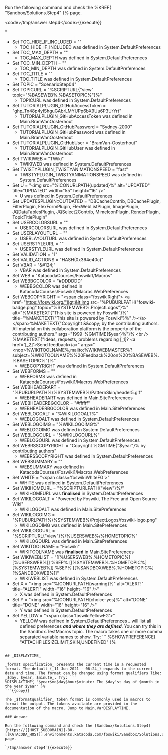 
Run the following command and check the %KREF\{ "Sandbox/Solutions.Step4" \}% page.

&lt;code&gt;/tmp/answer step4&lt;/code&gt;\{\{execute\}\}

"
* Set TOC\_HIDE\_IF\_INCLUDED = ""
  * TOC\_HIDE\_IF\_INCLUDED was defined in System.DefaultPreferences
* Set TOC\_MAX\_DEPTH = ""
  * TOC\_MAX\_DEPTH was defined in System.DefaultPreferences
* Set TOC\_MIN\_DEPTH = ""
  * TOC\_MIN\_DEPTH was defined in System.DefaultPreferences
* Set TOC\_TITLE = ""
  * TOC\_TITLE was defined in System.DefaultPreferences
* Set TOPIC = "ScenarioStep04"
* Set TOPICURL = "%SCRIPTURL\{"view" topic="%BASEWEB%.%BASETOPIC%"\}%"
  * TOPICURL was defined in System.DefaultPreferences
* Set TUTORIALPLUGIN\_GitHubAccessToken = "ghp\_Tn48p4yIShguGAbrLMYUPp6bX9Uu6P3UrYrt"
  * TUTORIALPLUGIN\_GitHubAccessToken was defined in Main.BramVanOosterhout
* Set TUTORIALPLUGIN\_GitHubPassword = "Sydney-2000"
  * TUTORIALPLUGIN\_GitHubPassword was defined in Main.BramVanOosterhout
* Set TUTORIALPLUGIN\_GitHubUser = "BramVan-Oosterhout"
  * TUTORIALPLUGIN\_GitHubUser was defined in Main.BramVanOosterhout
* Set TWIKIWEB = "TWiki"
  * TWIKIWEB was defined in System.DefaultPreferences
* Set TWISTYPLUGIN\_TWISTYANIMATIONSPEED = "fast"
  * TWISTYPLUGIN\_TWISTYANIMATIONSPEED was defined in System.DefaultPreferences
* Set U = "&lt;img src="%ICONURLPATH\{updated\}%" alt="UPDATED" title="UPDATED" width="55" height="16" /&gt;"
  * U was defined in System.DefaultPreferences
* Set UPDATESPLUGIN::OUTDATED = "DBCacheContrib, DBCachePlugin, FilterPlugin, FlexFormPlugin, FlexWebListPlugin, ImagePlugin, JQDataTablesPlugin, JQSelect2Contrib, MimeIconPlugin, RenderPlugin, TopicTitlePlugin"
* Set USERCOLORSURL = ""
  * USERCOLORSURL was defined in System.DefaultPreferences
* Set USERLAYOUTURL = ""
  * USERLAYOUTURL was defined in System.DefaultPreferences
* Set USERSTYLEURL = ""
  * USERSTYLEURL was defined in System.DefaultPreferences
* Set VALIDATION = "1"
* Set VALID\_ACTIONS = "HASH(0x364e40c)"
* Set VBAR = "&amp;#124;"
  * VBAR was defined in System.DefaultPreferences
* Set WEB = "KatacodaCourses/Foswiki1/Macros"
* Set WEBBGCOLOR = "#DDDDDD"
  * WEBBGCOLOR was defined in KatacodaCourses/Foswiki1/Macros.WebPreferences
* Set WEBCOPYRIGHT = "&lt;span class="foswikiRight"&gt; &lt;a href="https://foswiki.org/"&gt;&lt;img src="%PUBURLPATH\{"foswiki-badge.png" topic="%SYSTEMWEB%.ProjectLogos"\}%" alt="%MAKETEXT\{"This site is powered by Foswiki"\}%" title="%MAKETEXT\{"This site is powered by Foswiki"\}%" /&gt;&lt;/a&gt;&lt;/span&gt;%MAKETEXT\{"Copyright &amp;&amp;copy; by the contributing authors. All material on this collaboration platform is the property of the contributing authors." args="1999-%GMTIME\{$year\}%"\}% &lt;br /&gt; %MAKETEXT\{"Ideas, requests, problems regarding [\_1]? &lt;a href='[\_2]'&gt;Send feedback&lt;/a&gt;" args="&lt;nop&gt;%WIKITOOLNAME%,mailto:%WIKIWEBMASTER%?subject=%WIKITOOLNAME%%20Feedback%20on%20%BASEWEB%.%BASETOPIC%"\}%"
  * WEBCOPYRIGHT was defined in System.DefaultPreferences
* Set WEBFORMS = ""
  * WEBFORMS was defined in KatacodaCourses/Foswiki1/Macros.WebPreferences
* Set WEBHEADERART = "%PUBURLPATH%/%SYSTEMWEB%/PatternSkin/header5.gif"
  * WEBHEADERART was defined in Main.SitePreferences
* Set WEBHEADERBGCOLOR = "#ffffff"
  * WEBHEADERBGCOLOR was defined in Main.SitePreferences
* Set WEBLOGOALT = "%WIKILOGOALT%"
  * WEBLOGOALT was defined in System.DefaultPreferences
* Set WEBLOGOIMG = "%WIKILOGOIMG%"
  * WEBLOGOIMG was defined in System.DefaultPreferences
* Set WEBLOGOURL = "%WIKILOGOURL%"
  * WEBLOGOURL was defined in System.DefaultPreferences
* Set WEBRSSCOPYRIGHT = "Copyright %GMTIME\{"$year"\}% by contributing authors"
  * WEBRSSCOPYRIGHT was defined in System.DefaultPreferences
* Set WEBSUMMARY = ""
  * WEBSUMMARY was defined in KatacodaCourses/Foswiki1/Macros.WebPreferences
* Set WHITE = "&lt;span class='foswikiWhiteFG'&gt;"
  * WHITE was defined in System.DefaultPreferences
* Set WIKIHOMEURL = "%SCRIPTURLPATH\{"view"\}%/"
  * WIKIHOMEURL was **finalised** in System.DefaultPreferences
* Set WIKILOGOALT = "Powered by Foswiki, The Free and Open Source Wiki"
  * WIKILOGOALT was defined in Main.SitePreferences
* Set WIKILOGOIMG = "%PUBURLPATH%/%SYSTEMWEB%/ProjectLogos/foswiki-logo.png"
  * WIKILOGOIMG was defined in Main.SitePreferences
* Set WIKILOGOURL = "%SCRIPTURL\{"view"\}%/%USERSWEB%/%HOMETOPIC%"
  * WIKILOGOURL was defined in Main.SitePreferences
* Set WIKITOOLNAME = "Foswiki"
  * WIKITOOLNAME was **finalised** in Main.SitePreferences
* Set WIKIWEBLIST = "[[%USERSWEB%.%HOMETOPIC%]\[%USERSWEB%]] %SEP% [[%SYSTEMWEB%.%HOMETOPIC%]\[%SYSTEMWEB%]] %SEP% [[%SANDBOXWEB%.%HOMETOPIC%]\[%SANDBOXWEB%]]"
  * WIKIWEBLIST was defined in System.DefaultPreferences
* Set X = "&lt;img src="%ICONURLPATH\{warning\}%" alt="ALERT!" title="ALERT!" width="16" height="16" /&gt;"
  * X was defined in System.DefaultPreferences
* Set Y = "&lt;img src="%ICONURLPATH\{choice-yes\}%" alt="DONE" title="DONE" width="16" height="16" /&gt;"
  * Y was defined in System.DefaultPreferences
* Set YELLOW = "&lt;span class='foswikiYellowFG'&gt;"
  * YELLOW was defined in System.DefaultPreferences
 \_ will list all defined preferences **_and where they are defined_**. You can try this in the Sandbox.TestMacros topic. The macro takes one or more comma separated variable names to show. Try: ```
%SHOWPREFERENCE{ "ATTACHFILESIZELIMIT,SKIN,UNDEFINED" }%
```{{copy}}

## _DISPLAYTIME_	

_format specification_ presents the current time in a requested format. The default (_11 Jun 2021 - 06:24_) expands to the current date and time. The format can be changed using format qualifiers like: _$day, $year, $minute_. Try: ```
%DISPLAYTIME{ "$year$mo$day$hour$minute: The $day'st day of $month in the year $year" }%
```{{copy}}

The _$formatqualifier_ token format is commonly used in macros to format the output. The tokens available are provided in the documentation of the macro. Jump to Main.VarDISPLAYTIME.

### Answer	

Run the following command and check the [Sandbox/Solutions.Step4](https://[[HOST_SUBDOMAIN]]-80-[[KATACODA_HOST]].environments.katacoda.com/foswiki/Sandbox/Solutions.Step4) page.

`/tmp/answer step4`{{execute}}